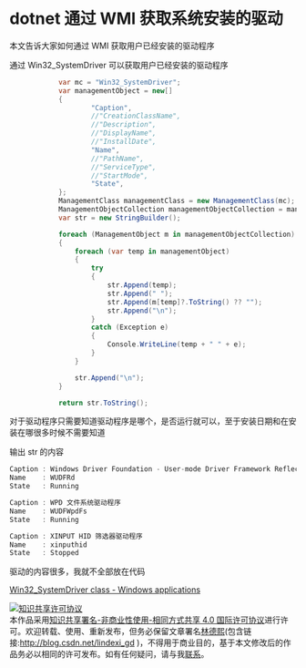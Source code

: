 
# dotnet 通过 WMI 获取系统安装的驱动

本文告诉大家如何通过 WMI 获取用户已经安装的驱动程序

<!--more-->



<!-- 标签：dotnet,C#,WMI -->

通过 Win32_SystemDriver 可以获取用户已经安装的驱动程序


```csharp
            var mc = "Win32_SystemDriver";
            var managementObject = new[]
            {
                    "Caption",
                    //"CreationClassName",
                    //"Description",
                    //"DisplayName",
                    //"InstallDate",
                    "Name",
                    //"PathName",
                    //"ServiceType",
                    //"StartMode",
                    "State",
            };
            ManagementClass managementClass = new ManagementClass(mc);
            ManagementObjectCollection managementObjectCollection = managementClass.GetInstances();
            var str = new StringBuilder();

            foreach (ManagementObject m in managementObjectCollection)
            {
                foreach (var temp in managementObject)
                {
                    try
                    {
                        str.Append(temp);
                        str.Append(" ");
                        str.Append(m[temp]?.ToString() ?? "");
                        str.Append("\n");
                    }
                    catch (Exception e)
                    {
                        Console.WriteLine(temp + " " + e);
                    }
                }

                str.Append("\n");
            }

            return str.ToString();
```

对于驱动程序只需要知道驱动程序是哪个，是否运行就可以，至于安装日期和在安装在哪很多时候不需要知道

输出 str 的内容

```csharp
Caption : Windows Driver Foundation - User-mode Driver Framework Reflector
Name    : WUDFRd
State   : Running

Caption : WPD 文件系统驱动程序
Name    : WUDFWpdFs
State   : Running

Caption : XINPUT HID 筛选器驱动程序
Name    : xinputhid
State   : Stopped
```

驱动的内容很多，我就不全部放在代码

[Win32_SystemDriver class - Windows applications](https://docs.microsoft.com/en-us/windows/desktop/cimwin32prov/win32-systemdriver )







<a rel="license" href="http://creativecommons.org/licenses/by-nc-sa/4.0/"><img alt="知识共享许可协议" style="border-width:0" src="https://licensebuttons.net/l/by-nc-sa/4.0/88x31.png" /></a><br />本作品采用<a rel="license" href="http://creativecommons.org/licenses/by-nc-sa/4.0/">知识共享署名-非商业性使用-相同方式共享 4.0 国际许可协议</a>进行许可。欢迎转载、使用、重新发布，但务必保留文章署名[林德熙](http://blog.csdn.net/lindexi_gd)(包含链接:http://blog.csdn.net/lindexi_gd )，不得用于商业目的，基于本文修改后的作品务必以相同的许可发布。如有任何疑问，请与我[联系](mailto:lindexi_gd@163.com)。
